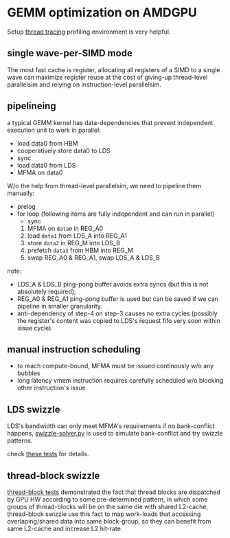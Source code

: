 # GEMM optimization on AMDGPU

Setup [thread tracing](https://rocm.docs.amd.com/projects/rocprofiler-sdk/en/amd-mainline/how-to/using-thread-trace.html) profiling environment is very helpful.

## single wave-per-SIMD mode
The most fast cache is register, allocating all registers of a SIMD to a single wave can maximize register reuse at the cost of giving-up thread-level parallelsim and relying on instruction-level parallelsim.

## pipelineing
a typical GEMM kernel has data-dependencies that prevent independent execution unit to work in parallel:
 - load data0 from HBM
 - cooperatively store data0 to LDS
 - sync
 - load data0 from LDS
 - MFMA on data0

W/o the help from thread-level parallelsim, we need to pipeline them manually:
 - prelog
 - for loop (following items are fully independent and can run in parallel)
   - sync
   1. MFMA on `data0` in REG_A0
   2. load `data1` from LDS_A into REG_A1
   3. store `data2` in REG_M into LDS_B
   4. prefetch `data3` from HBM into REG_M
   5. swap REG_A0 & REG_A1, swap LDS_A & LDS_B

note:

 - LDS_A & LDS_B ping-pong buffer avoids extra syncs (but this is not absolutely required); 
 - REG_A0 & REG_A1 ping-pong buffer is used but can be saved if we can pipeline in smaller granularity.
 - anti-dependency of step-4 on step-3 causes no extra cycles (possibly the register's content was copied to LDS's request fifo very soon within issue cycle).

## manual instruction scheduling

 - to reach compute-bound, MFMA must be issued continously w/o any bubbles
 - long latency vmem instruction requires carefully scheduled w/o blocking other instruction's issue

## LDS swizzle

LDS's bandwidth can only meet MFMA's requirements if no bank-conflict happens, [swizzle-solver.py](./swizzle-solver.py) is used to simulate bank-conflict and try swizzle patterns.

check [these tests](../bank-conflict/README.md) for details.

## thread-block swizzle
[thread-block tests](../threadblock-scheduling/test.py) demonstrated the fact that thread blocks are dispatched by GPU HW according to some pre-determined pattern, in which some groups of thread-blocks will be on the same die with shared L2-cache, thread-block swizzle use this fact to map work-loads that accessing overlaping/shared data into same block-group, so they can benefit from same L2-cache and increase L2 hit-rate.